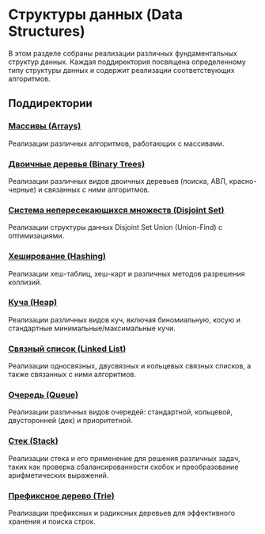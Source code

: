 # Структуры данных (Data Structures)

В этом разделе собраны реализации различных фундаментальных структур данных. Каждая поддиректория посвящена определенному типу структуры данных и содержит реализации соответствующих алгоритмов.

## Поддиректории

### [Массивы (Arrays)](arrays/README.md)
Реализации различных алгоритмов, работающих с массивами.

### [Двоичные деревья (Binary Trees)](binary_tree/README.md)
Реализации различных видов двоичных деревьев (поиска, АВЛ, красно-черные) и связанных с ними алгоритмов.

### [Система непересекающихся множеств (Disjoint Set)](disjoint_set/README.md)
Реализации структуры данных Disjoint Set Union (Union-Find) с оптимизациями.

### [Хеширование (Hashing)](hashing/README.md)
Реализации хеш-таблиц, хеш-карт и различных методов разрешения коллизий.

### [Куча (Heap)](heap/README.md)
Реализации различных видов куч, включая биномиальную, косую и стандартные минимальные/максимальные кучи.

### [Связный список (Linked List)](linked_list/README.md)
Реализации односвязных, двусвязных и кольцевых связных списков, а также связанных с ними алгоритмов.

### [Очередь (Queue)](queue/README.md)
Реализации различных видов очередей: стандартной, кольцевой, двусторонней (дек) и приоритетной.

### [Стек (Stack)](stacks/README.md)
Реализации стека и его применение для решения различных задач, таких как проверка сбалансированности скобок и преобразование арифметических выражений.

### [Префиксное дерево (Trie)](trie/README.md)
Реализации префиксных и радиксных деревьев для эффективного хранения и поиска строк.
